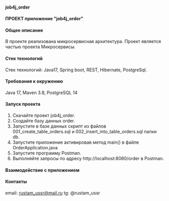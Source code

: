 #### job4j_order

#### ПРОЕКТ приложение "job4j_order"

#### Общее описание

В проекте реализована микросервисная архитектура. Проект является частью проекта Микросервисы.

#### Стек технологий

Стек технологий: Java17, Spring boot, REST, Hibernate, PostgreSql.

#### Требования к окружению

Java 17, Maven 3.8, PostgreSQL 14

#### Запуск проекта

1) Скачайте проект job4j_order.
2) Создайте базу данных order.
3) Запустите в базе данных скрипт из файлов 001_create_table_orders.sql и 002_insert_into_table_orders.sql папки db.
4) Запустите приложение активировав метод main() в файле OrderApplication.java
5) Запустите программу Postman.
6) Выполняйте запросы по адресу http://localhost:8080/order в Postman.

#### Взаимодействие с приложением

#### Контакты

email: rustam_ussr@mail.ru tg: @rustam_ussr